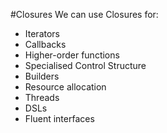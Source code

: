 #Closures
We can use Closures for:
* Iterators
* Callbacks
* Higher-order functions
* Specialised Control Structure
* Builders
* Resource allocation
* Threads
* DSLs
* Fluent interfaces